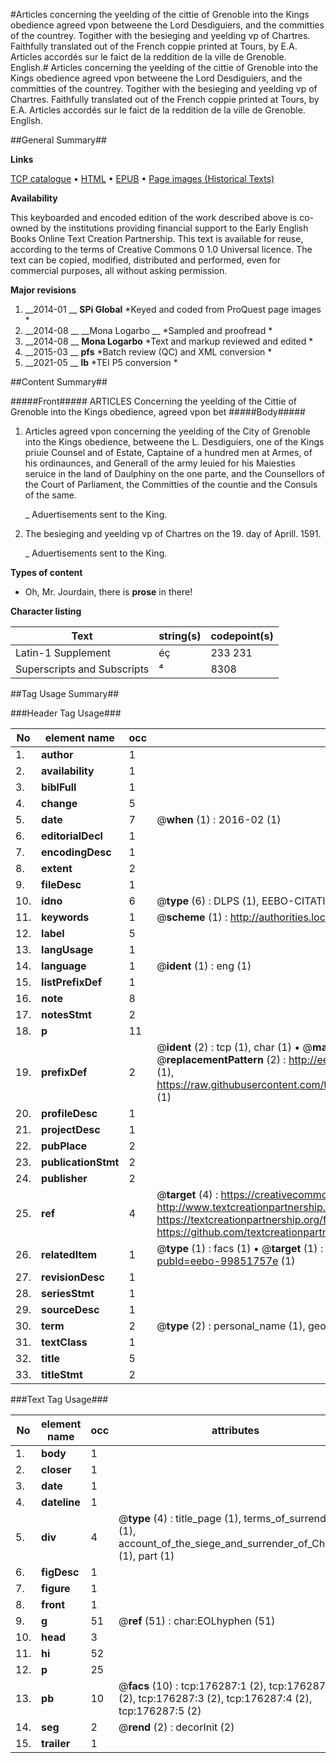 #Articles concerning the yeelding of the cittie of Grenoble into the Kings obedience agreed vpon betweene the Lord Desdiguiers, and the committies of the countrey. Togither with the besieging and yeelding vp of Chartres. Faithfully translated out of the French coppie printed at Tours, by E.A. Articles accordés sur le faict de la reddition de la ville de Grenoble. English.#
Articles concerning the yeelding of the cittie of Grenoble into the Kings obedience agreed vpon betweene the Lord Desdiguiers, and the committies of the countrey. Togither with the besieging and yeelding vp of Chartres. Faithfully translated out of the French coppie printed at Tours, by E.A.
Articles accordés sur le faict de la reddition de la ville de Grenoble. English.

##General Summary##

**Links**

[TCP catalogue](http://www.ota.ox.ac.uk/tcp/)  • 
[HTML](http://tei.it.ox.ac.uk/tcp/Texts-HTML/free/B13/B13803.html)  • 
[EPUB](http://tei.it.ox.ac.uk/tcp/Texts-EPUB/free/B13/B13803.epub) • 
[Page images (Historical Texts)](https://historicaltexts.jisc.ac.uk/eebo-99851757e)

**Availability**

This keyboarded and encoded edition of the work described above is co-owned by the
    institutions providing financial support to the Early English Books Online Text Creation
    Partnership. This text is available for reuse, according to the terms of  Creative Commons 0 1.0 Universal
    licence. The text can be copied, modified, distributed and performed, even for commercial
    purposes, all without asking permission.

**Major revisions**

1. __2014-01 __ __SPi Global__ *Keyed and coded from ProQuest page images *
1. __2014-08 __ __Mona Logarbo __ *Sampled and proofread *
1. __2014-08 __ __Mona Logarbo__ *Text and markup reviewed and edited *
1. __2015-03 __ __pfs__ *Batch review (QC) and XML conversion *
1. __2021-05 __ __lb__ *TEI P5 conversion *

##Content Summary##

#####Front#####
ARTICLES Concerning the yeelding of the Cittie of Grenoble into the Kings obedience, agreed vpon bet
#####Body#####

1. Articles agreed vpon concerning the yeelding of the City of Grenoble into the Kings obedience, betweene the L. Desdiguiers, one of the Kings priuie Counsel and of Estate, Captaine of a hundred men at Armes, of his ordinaunces, and Generall of the army leuied for his Maiesties seruice in the land of Daulphiny on the one parte, and the Counsellors of the Court of Parliament, the Committies of the countie and the Consuls of the same.

    _ Aduertisements sent to the King.

1. The besieging and yeelding vp of Chartres on the 19. day of Aprill. 1591.

    _ Aduertisements sent to the King.

**Types of content**

  * Oh, Mr. Jourdain, there is **prose** in there!

**Character listing**


|Text|string(s)|codepoint(s)|
|---|---|---|
|Latin-1 Supplement|éç|233 231|
|Superscripts             and Subscripts|⁴|8308|

##Tag Usage Summary##

###Header Tag Usage###

|No|element name|occ|attributes|
|---|---|---|---|
|1.|__author__|1||
|2.|__availability__|1||
|3.|__biblFull__|1||
|4.|__change__|5||
|5.|__date__|7| @__when__ (1) : 2016-02 (1)|
|6.|__editorialDecl__|1||
|7.|__encodingDesc__|1||
|8.|__extent__|2||
|9.|__fileDesc__|1||
|10.|__idno__|6| @__type__ (6) : DLPS (1), EEBO-CITATION (1), VID (1), EEBO-PROQUEST (1), STC (2)|
|11.|__keywords__|1| @__scheme__ (1) : http://authorities.loc.gov/ (1)|
|12.|__label__|5||
|13.|__langUsage__|1||
|14.|__language__|1| @__ident__ (1) : eng (1)|
|15.|__listPrefixDef__|1||
|16.|__note__|8||
|17.|__notesStmt__|2||
|18.|__p__|11||
|19.|__prefixDef__|2| @__ident__ (2) : tcp (1), char (1)  •  @__matchPattern__ (2) : ([0-9\-]+):([0-9IVX]+) (1), (.+) (1)  •  @__replacementPattern__ (2) : http://eebo.chadwyck.com/downloadtiff?vid=$1&page=$2 (1), https://raw.githubusercontent.com/textcreationpartnership/Texts/master/tcpchars.xml#$1 (1)|
|20.|__profileDesc__|1||
|21.|__projectDesc__|1||
|22.|__pubPlace__|2||
|23.|__publicationStmt__|2||
|24.|__publisher__|2||
|25.|__ref__|4| @__target__ (4) : https://creativecommons.org/publicdomain/zero/1.0/ (1), http://www.textcreationpartnership.org/docs/. (1), https://textcreationpartnership.org/faq/#faq05 (1), https://github.com/textcreationpartnership (1)|
|26.|__relatedItem__|1| @__type__ (1) : facs (1)  •  @__target__ (1) : https://data.historicaltexts.jisc.ac.uk/view?pubId=eebo-99851757e (1)|
|27.|__revisionDesc__|1||
|28.|__seriesStmt__|1||
|29.|__sourceDesc__|1||
|30.|__term__|2| @__type__ (2) : personal_name (1), geographic_name (1)|
|31.|__textClass__|1||
|32.|__title__|5||
|33.|__titleStmt__|2||


###Text Tag Usage###

|No|element name|occ|attributes|
|---|---|---|---|
|1.|__body__|1||
|2.|__closer__|1||
|3.|__date__|1||
|4.|__dateline__|1||
|5.|__div__|4| @__type__ (4) : title_page (1), terms_of_surrender (1), account_of_the_siege_and_surrender_of_Chartres (1), part (1)|
|6.|__figDesc__|1||
|7.|__figure__|1||
|8.|__front__|1||
|9.|__g__|51| @__ref__ (51) : char:EOLhyphen (51)|
|10.|__head__|3||
|11.|__hi__|52||
|12.|__p__|25||
|13.|__pb__|10| @__facs__ (10) : tcp:176287:1 (2), tcp:176287:2 (2), tcp:176287:3 (2), tcp:176287:4 (2), tcp:176287:5 (2)|
|14.|__seg__|2| @__rend__ (2) : decorInit (2)|
|15.|__trailer__|1||
